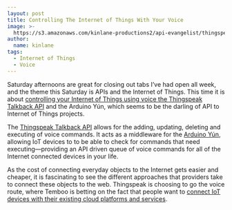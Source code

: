 ```yaml
---
layout: post
title: Controlling The Internet of Things With Your Voice
image: >-
  https://s3.amazonaws.com/kinlane-productions2/api-evangelist/thingspeak/thingspeak-talkback-api-to-cloud.jpg
author:
  name: kinlane
tags:
  - Internet of Things
  - Voice
---
```

Saturday afternoons are great for closing out tabs I’ve had open all week, and the theme this Saturday is APIs and the Internet of Things. This time it is about [controlling your Internet of Things using voice the Thingspeak Talkback API](http://community.thingspeak.com/2014/01/introducing-talkback-the-new-internet-of-things-app-to-control-things-with-the-thingspeak-cloud/) and the Arduino Yún, which seems to be the darling of API to Internet of Things projects.

The [Thingspeak Talkback API](https://thingspeak.com/docs/talkback) allows for the adding, updating, deleting and executing of voice commands. It acts as a middleware for the [Arduino Yún](http://arduino.cc/en/Main/ArduinoBoardYun?from=Main.ArduinoYUN), allowing IoT devices to to be able to check for commands that need executing—providing an API driven queue of voice commands for all of the Internet connected devices in your life.

As the cost of connecting everyday objects to the Internet gets easier and cheaper, it is fascinating to see the different approaches that providers take to connect these objects to the web. Thingspeak is choosing to go the voice route, where Temboo is betting on the fact that people want to [connect IoT devices with their existing cloud platforms and services](http://apievangelist.com/2014/01/25/interoperability-between-web-and-internet-of-things-opening-up-to-nondevelopers/).